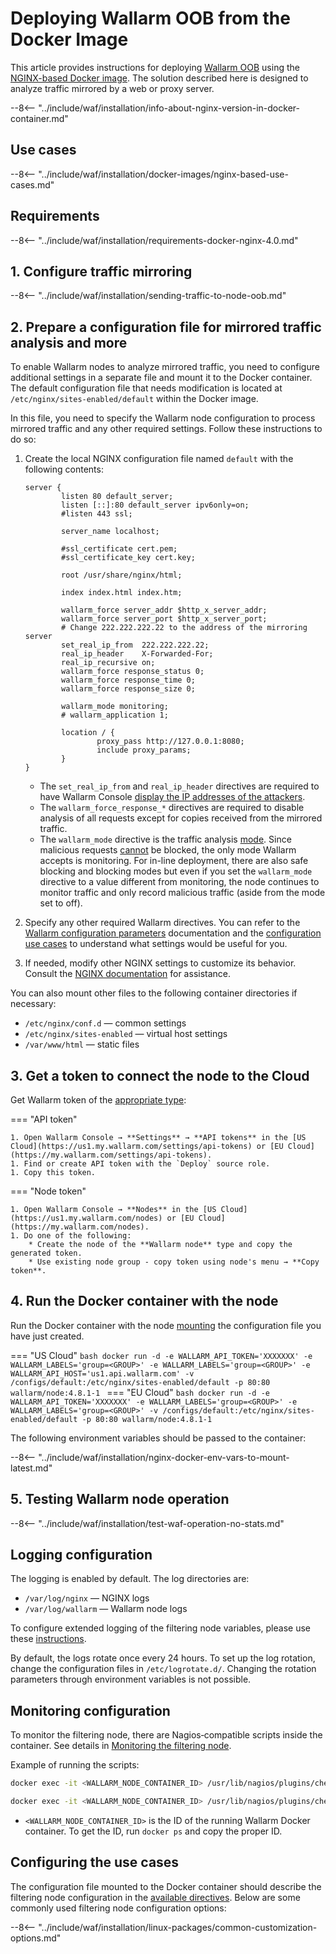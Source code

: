 [doc-wallarm-mode]:           ../../../admin-en/configure-parameters-en.md#wallarm_mode
[doc-config-params]:          ../../../admin-en/configure-parameters-en.md
[doc-monitoring]:             ../../../admin-en/monitoring/intro.md
[waf-mode-instr]:                   ../../../admin-en/configure-wallarm-mode.md
[logging-instr]:                    ../../../admin-en/configure-logging.md
[proxy-balancer-instr]:             ../../../admin-en/using-proxy-or-balancer-en.md
[process-time-limit-instr]:         ../../../admin-en/configure-parameters-en.md#wallarm_process_time_limit
[allocating-memory-guide]:          ../../../admin-en/configuration-guides/allocate-resources-for-node.md
[nginx-waf-directives]:             ../../../admin-en/configure-parameters-en.md
[graylist-docs]:                    ../../../user-guides/ip-lists/graylist.md
[filtration-modes-docs]:            ../../../admin-en/configure-wallarm-mode.md
[application-configuration]:        ../../../user-guides/settings/applications.md
[ptrav-attack-docs]:                ../../../attacks-vulns-list.md#path-traversal
[attacks-in-ui-image]:              ../../../images/admin-guides/test-attacks-quickstart.png
[versioning-policy]:                ../../../updating-migrating/versioning-policy.md#version-list
[node-status-docs]:                 ../../../admin-en/configure-statistics-service.md
[node-token]:                       ../../../quickstart.md#deploy-the-wallarm-filtering-node
[api-token]:                        ../../../user-guides/settings/api-tokens.md
[wallarm-token-types]:              ../../../user-guides/nodes/nodes.md#api-and-node-tokens-for-node-creation
[platform]:                         ../../supported-deployment-options.md
[oob-advantages-limitations]:       ../overview.md#advantages-and-limitations
[web-server-mirroring-examples]:    overview.md#examples-of-web-server-configuration-for-traffic-mirroring
[memory-instr]:                     ../../../admin-en/configuration-guides/allocate-resources-for-node.md
[aws-ecs-docs]:                     ../../cloud-platforms/aws/docker-container.md
[gcp-gce-docs]:                     ../../cloud-platforms/gcp/docker-container.md
[azure-container-docs]:             ../../cloud-platforms/azure/docker-container.md
[alibaba-ecs-docs]:                 ../../cloud-platforms/alibaba-cloud/docker-container.md

# Deploying Wallarm OOB from the Docker Image

This article provides instructions for deploying [Wallarm OOB](overview.md) using the [NGINX-based Docker image](https://hub.docker.com/r/wallarm/node). The solution described here is designed to analyze traffic mirrored by a web or proxy server.

--8<-- "../include/waf/installation/info-about-nginx-version-in-docker-container.md"

## Use cases

--8<-- "../include/waf/installation/docker-images/nginx-based-use-cases.md"

## Requirements

--8<-- "../include/waf/installation/requirements-docker-nginx-4.0.md"

## 1. Configure traffic mirroring

--8<-- "../include/waf/installation/sending-traffic-to-node-oob.md"

## 2. Prepare a configuration file for mirrored traffic analysis and more

To enable Wallarm nodes to analyze mirrored traffic, you need to configure additional settings in a separate file and mount it to the Docker container. The default configuration file that needs modification is located at `/etc/nginx/sites-enabled/default` within the Docker image.

In this file, you need to specify the Wallarm node configuration to process mirrored traffic and any other required settings. Follow these instructions to do so:

1. Create the local NGINX configuration file named `default` with the following contents:

    ```
    server {
            listen 80 default_server;
            listen [::]:80 default_server ipv6only=on;
            #listen 443 ssl;

            server_name localhost;

            #ssl_certificate cert.pem;
            #ssl_certificate_key cert.key;

            root /usr/share/nginx/html;

            index index.html index.htm;

            wallarm_force server_addr $http_x_server_addr;
            wallarm_force server_port $http_x_server_port;
            # Change 222.222.222.22 to the address of the mirroring server
            set_real_ip_from  222.222.222.22;
            real_ip_header    X-Forwarded-For;
            real_ip_recursive on;
            wallarm_force response_status 0;
            wallarm_force response_time 0;
            wallarm_force response_size 0;

            wallarm_mode monitoring;
            # wallarm_application 1;

            location / {
                    proxy_pass http://127.0.0.1:8080;
                    include proxy_params;
            }
    }
    ```

    * The `set_real_ip_from` and `real_ip_header` directives are required to have Wallarm Console [display the IP addresses of the attackers][proxy-balancer-instr].
    * The `wallarm_force_response_*` directives are required to disable analysis of all requests except for copies received from the mirrored traffic.
    * The `wallarm_mode` directive is the traffic analysis [mode][waf-mode-instr]. Since malicious requests [cannot][oob-advantages-limitations] be blocked, the only mode Wallarm accepts is monitoring. For in-line deployment, there are also safe blocking and blocking modes but even if you set the `wallarm_mode` directive to a value different from monitoring, the node continues to monitor traffic and only record malicious traffic (aside from the mode set to off).
1. Specify any other required Wallarm directives. You can refer to the [Wallarm configuration parameters](../../../admin-en/configure-parameters-en.md) documentation and the [configuration use cases](#configuring-the-use-cases) to understand what settings would be useful for you.
1. If needed, modify other NGINX settings to customize its behavior. Consult the [NGINX documentation](https://nginx.org/en/docs/beginners_guide.html) for assistance.

You can also mount other files to the following container directories if necessary:

* `/etc/nginx/conf.d` — common settings
* `/etc/nginx/sites-enabled` — virtual host settings
* `/var/www/html` — static files

## 3. Get a token to connect the node to the Cloud

Get Wallarm token of the [appropriate type][wallarm-token-types]:

=== "API token"

    1. Open Wallarm Console → **Settings** → **API tokens** in the [US Cloud](https://us1.my.wallarm.com/settings/api-tokens) or [EU Cloud](https://my.wallarm.com/settings/api-tokens).
    1. Find or create API token with the `Deploy` source role.
    1. Copy this token.

=== "Node token"

    1. Open Wallarm Console → **Nodes** in the [US Cloud](https://us1.my.wallarm.com/nodes) or [EU Cloud](https://my.wallarm.com/nodes).
    1. Do one of the following: 
        * Create the node of the **Wallarm node** type and copy the generated token.
        * Use existing node group - copy token using node's menu → **Copy token**.

## 4. Run the Docker container with the node

Run the Docker container with the node [mounting](https://docs.docker.com/storage/volumes/) the configuration file you have just created.

=== "US Cloud"
    ```bash
    docker run -d -e WALLARM_API_TOKEN='XXXXXXX' -e WALLARM_LABELS='group=<GROUP>' -e WALLARM_LABELS='group=<GROUP>' -e WALLARM_API_HOST='us1.api.wallarm.com' -v /configs/default:/etc/nginx/sites-enabled/default -p 80:80 wallarm/node:4.8.1-1
    ```
=== "EU Cloud"
    ```bash
    docker run -d -e WALLARM_API_TOKEN='XXXXXXX' -e WALLARM_LABELS='group=<GROUP>' -e WALLARM_LABELS='group=<GROUP>' -v /configs/default:/etc/nginx/sites-enabled/default -p 80:80 wallarm/node:4.8.1-1
    ```

The following environment variables should be passed to the container:

--8<-- "../include/waf/installation/nginx-docker-env-vars-to-mount-latest.md"

## 5. Testing Wallarm node operation

--8<-- "../include/waf/installation/test-waf-operation-no-stats.md"

## Logging configuration

The logging is enabled by default. The log directories are:

* `/var/log/nginx` — NGINX logs
* `/var/log/wallarm` — Wallarm node logs

To configure extended logging of the filtering node variables, please use these [instructions](../../../admin-en/configure-logging.md).

By default, the logs rotate once every 24 hours. To set up the log rotation, change the configuration files in `/etc/logrotate.d/`. Changing the rotation parameters through environment variables is not possible. 

## Monitoring configuration

To monitor the filtering node, there are Nagios‑compatible scripts inside the container. See details in [Monitoring the filtering node][doc-monitoring].

Example of running the scripts:

``` bash
docker exec -it <WALLARM_NODE_CONTAINER_ID> /usr/lib/nagios/plugins/check_wallarm_tarantool_timeframe -w 1800 -c 900
```

``` bash
docker exec -it <WALLARM_NODE_CONTAINER_ID> /usr/lib/nagios/plugins/check_wallarm_export_delay -w 120 -c 300
```

* `<WALLARM_NODE_CONTAINER_ID>` is the ID of the running Wallarm Docker container. To get the ID, run `docker ps` and copy the proper ID.

## Configuring the use cases

The configuration file mounted to the Docker container should describe the filtering node configuration in the [available directives](../../../admin-en/configure-parameters-en.md). Below are some commonly used filtering node configuration options:

--8<-- "../include/waf/installation/linux-packages/common-customization-options.md"

